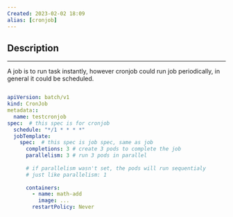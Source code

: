 ```yaml
---
Created: 2023-02-02 18:09
alias: [cronjob]
---
```


## Description
---

A job is to run task instantly, however cronjob could run job periodically, in general it could be scheduled.

```yaml

apiVersion: batch/v1
kind: CronJob
metadata::
  name: testcronjob
spec:  # this spec is for cronjob
  schedule: "*/1 * * * *"
  jobTemplate:
    spec:  # this spec is job spec, same as job
      completions: 3 # create 3 pods to complete the job
	  parallelism: 3 # run 3 pods in parallel
	
	  # if parallelism wasn't set, the pods will run sequentialy
	  # just like parallelism: 1
	
	  containers:
	    - name: math-add
	      image: ...
	    restartPolicy: Never


```